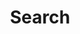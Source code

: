 ---
title: Search
permalink: "/search/"
layout: flow
flow:
    - row: custom_include_row
      source: fess_search_embed.html
---